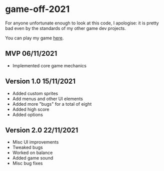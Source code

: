 # game-off-2021

For anyone unfortunate enough to look at this code, I apologise: it is pretty bad even by the standards of my other game dev projects.

You can play my game [here](https://hughevans01.itch.io/bugging-me).

## MVP 06/11/2021

* Implemented core game mechanics

## Version 1.0 15/11/2021

* Added custom sprites
* Add menus and other UI elements
* Added more "bugs" for a total of eight
* Added high score
* Added options

## Version 2.0 22/11/2021

* Misc UI improvements
* Tweaked bugs
* Worked on balance
* Added game sound
* Misc bug fixes
